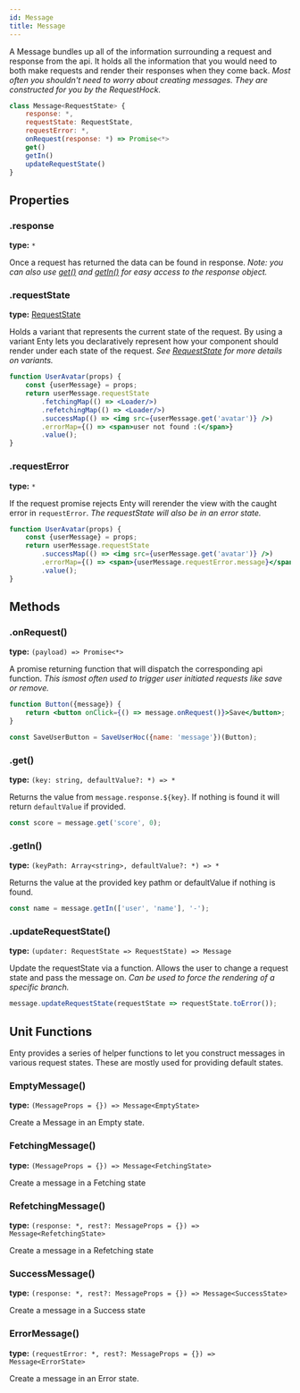 ```yaml
---
id: Message
title: Message
---
```


A Message bundles up all of the information surrounding a request and response from the api.
It holds all the information that you would need to both make requests and render their responses
when they come back. _Most often you shouldn't need to worry about creating messages. They are constructed for you
by the RequestHock._

```js
class Message<RequestState> {
    response: *,
    requestState: RequestState,
    requestError: *,
    onRequest(response: *) => Promise<*>
    get()
    getIn()
    updateRequestState()
}
```

## Properties

### .response
**type:** `*`  

Once a request has returned the data can be found in response. _Note: you can also use
[get()](#get) and [getIn()](#getin) for easy access to the response object._

### .requestState
**type:** [RequestState]

Holds a variant that represents the current state of the request. By using a variant
Enty lets you declaratively represent how your component should render under each state of the 
request. _See [RequestState] for more details on variants._

```jsx
function UserAvatar(props) {
    const {userMessage} = props;
    return userMessage.requestState
        .fetchingMap(() => <Loader/>)
        .refetchingMap(() => <Loader/>)
        .successMap(() => <img src={userMessage.get('avatar')} />)
        .errorMap={() => <span>user not found :(</span>}
        .value();
}
```

### .requestError
**type:** `*`  

If the request promise rejects Enty will rerender the view with the caught error in 
`requestError`. _The requestState will also be in an error state._

```jsx
function UserAvatar(props) {
    const {userMessage} = props;
    return userMessage.requestState
        .successMap(() => <img src={userMessage.get('avatar')} />)
        .errorMap={() => <span>{userMessage.requestError.message}</span>}
        .value();
}
```


## Methods

### .onRequest()
**type:** `(payload) => Promise<*>`  

A promise returning function that will dispatch the corresponding api function. _This ismost often 
used to trigger user initiated requests like save or remove._

```jsx
function Button({message}) {
    return <button onClick={() => message.onRequest()}>Save</button>;
}

const SaveUserButton = SaveUserHoc({name: 'message'})(Button);
```


### .get()
**type:** `(key: string, defaultValue?: *) => *`  

Returns the value from `message.response.${key}`. If nothing is found it will return `defaultValue`
if provided.

```js
const score = message.get('score', 0);
```

### .getIn()
**type:** `(keyPath: Array<string>, defaultValue?: *) => *`  

Returns the value at the provided key pathm or defaultValue if nothing is found.

```js
const name = message.getIn(['user', 'name'], '-');
```

### .updateRequestState()
**type:** `(updater: RequestState => RequestState) => Message`  

Update the requestState via a function. Allows the user to change a request state and pass the 
message on. _Can be used to force the rendering of a specific branch._

```js
message.updateRequestState(requestState => requestState.toError());
```



## Unit Functions
Enty provides a series of helper functions to let you construct messages
in various request states. These are mostly used for providing default states.

### EmptyMessage()
**type:** `(MessageProps = {}) => Message<EmptyState>`

Create a Message in an Empty state.

### FetchingMessage()
**type:** `(MessageProps = {}) => Message<FetchingState>`

Create a message in a Fetching state

### RefetchingMessage()
**type:** `(response: *, rest?: MessageProps = {}) => Message<RefetchingState>`

Create a message in a Refetching state

### SuccessMessage()
**type:** `(response: *, rest?: MessageProps = {}) => Message<SuccessState>`

Create a message in a Success state


### ErrorMessage()
**type:** `(requestError: *, rest?: MessageProps = {}) => Message<ErrorState>`

Create a message in an Error state.


[RequestState]: ./request-state
